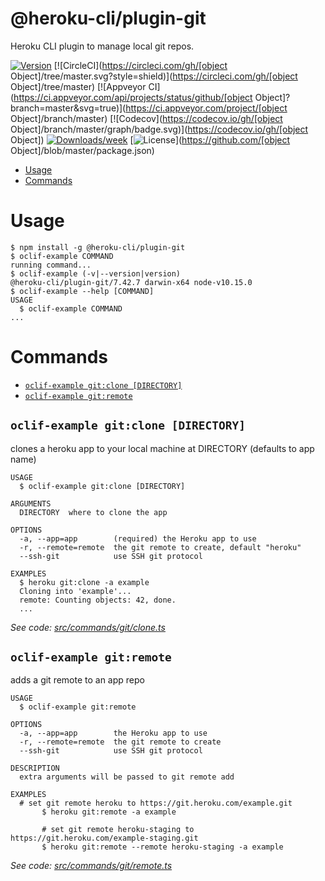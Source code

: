 @heroku-cli/plugin-git
======================

Heroku CLI plugin to manage local git repos.

[![Version](https://img.shields.io/npm/v/@heroku-cli/plugin-git.svg)](https://npmjs.org/package/@heroku-cli/plugin-git)
[![CircleCI](https://circleci.com/gh/[object Object]/tree/master.svg?style=shield)](https://circleci.com/gh/[object Object]/tree/master)
[![Appveyor CI](https://ci.appveyor.com/api/projects/status/github/[object Object]?branch=master&svg=true)](https://ci.appveyor.com/project/[object Object]/branch/master)
[![Codecov](https://codecov.io/gh/[object Object]/branch/master/graph/badge.svg)](https://codecov.io/gh/[object Object])
[![Downloads/week](https://img.shields.io/npm/dw/@heroku-cli/plugin-git.svg)](https://npmjs.org/package/@heroku-cli/plugin-git)
[![License](https://img.shields.io/npm/l/@heroku-cli/plugin-git.svg)](https://github.com/[object Object]/blob/master/package.json)

<!-- toc -->
* [Usage](#usage)
* [Commands](#commands)
<!-- tocstop -->
# Usage
<!-- usage -->
```sh-session
$ npm install -g @heroku-cli/plugin-git
$ oclif-example COMMAND
running command...
$ oclif-example (-v|--version|version)
@heroku-cli/plugin-git/7.42.7 darwin-x64 node-v10.15.0
$ oclif-example --help [COMMAND]
USAGE
  $ oclif-example COMMAND
...
```
<!-- usagestop -->
# Commands
<!-- commands -->
* [`oclif-example git:clone [DIRECTORY]`](#oclif-example-gitclone-directory)
* [`oclif-example git:remote`](#oclif-example-gitremote)

## `oclif-example git:clone [DIRECTORY]`

clones a heroku app to your local machine at DIRECTORY (defaults to app name)

```
USAGE
  $ oclif-example git:clone [DIRECTORY]

ARGUMENTS
  DIRECTORY  where to clone the app

OPTIONS
  -a, --app=app        (required) the Heroku app to use
  -r, --remote=remote  the git remote to create, default "heroku"
  --ssh-git            use SSH git protocol

EXAMPLES
  $ heroku git:clone -a example
  Cloning into 'example'...
  remote: Counting objects: 42, done.
  ...
```

_See code: [src/commands/git/clone.ts](https://github.com/heroku/cli/blob/v7.42.7/packages/git/src/commands/git/clone.ts)_

## `oclif-example git:remote`

adds a git remote to an app repo

```
USAGE
  $ oclif-example git:remote

OPTIONS
  -a, --app=app        the Heroku app to use
  -r, --remote=remote  the git remote to create
  --ssh-git            use SSH git protocol

DESCRIPTION
  extra arguments will be passed to git remote add

EXAMPLES
  # set git remote heroku to https://git.heroku.com/example.git
       $ heroku git:remote -a example

       # set git remote heroku-staging to https://git.heroku.com/example-staging.git
       $ heroku git:remote --remote heroku-staging -a example
```

_See code: [src/commands/git/remote.ts](https://github.com/heroku/cli/blob/v7.42.7/packages/git/src/commands/git/remote.ts)_
<!-- commandsstop -->
